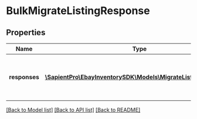 # BulkMigrateListingResponse

## Properties
| Name          | Type                                                                                          | Description                                                                                                                                                                                        | Notes      |
|---------------|-----------------------------------------------------------------------------------------------|----------------------------------------------------------------------------------------------------------------------------------------------------------------------------------------------------|------------|
| **responses** | [**\SapientPro\EbayInventorySDK\Models\MigrateListingResponse[]**](MigrateListingResponse.md) | This is the base container of the response payload of the &lt;strong&gt;bulkMigrateListings&lt;/strong&gt; call. The results of each attempted listing migration is captured under this container. | [optional] |

[[Back to Model list]](../../README.md#documentation-for-models) [[Back to API list]](../../README.md#documentation-for-api-endpoints) [[Back to README]](../../README.md)

